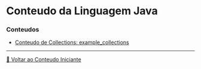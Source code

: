 # Conteudo da Linguagem Java

### Conteudos

- [Conteudo de Collections: example_collections](example_collections/README.md)

---

[🍵 Voltar ao Conteudo Iniciante](../README.md)